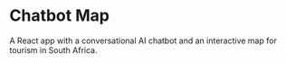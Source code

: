 # Chatbot Map
A React app with a conversational AI chatbot and an interactive map for tourism in South Africa.
